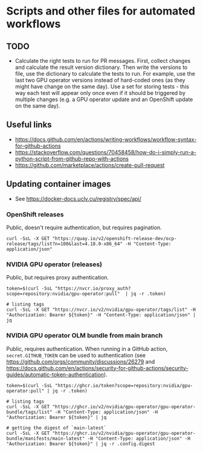 # Scripts and other files for automated workflows

## TODO

* Calculate the right tests to run for PR messages. First, collect changes and calculate the result version dictionary.
  Then write the versions to file, use the dictionary to calculate the tests to run. For example, use the last two GPU
  operator versions instead of hard-coded ones (as they might have change on the same day).
  Use a set for storing tests - this way each test will appear only once even if it should be triggered by multiple
  changes (e.g. a GPU operator update and an OpenShift update on the same day).

## Useful links

* https://docs.github.com/en/actions/writing-workflows/workflow-syntax-for-github-actions
* https://stackoverflow.com/questions/70458458/how-do-i-simply-run-a-python-script-from-github-repo-with-actions
* https://github.com/marketplace/actions/create-pull-request

## Updating container images

* See https://docker-docs.uclv.cu/registry/spec/api/

### OpenShift releases

Public, doesn't require authentication, but requires pagination.

```console
curl -SsL -X GET "https://quay.io/v2/openshift-release-dev/ocp-release/tags/list?n=100&last=4.18.0-x86_64" -H "Content-Type: application/json"
```

### NVIDIA GPU operator (releases)

Public, but requires proxy authentication.

```console
token=$(curl -SsL "https://nvcr.io/proxy_auth?scope=repository:nvidia/gpu-operator:pull"  | jq -r .token)

# listing tags
curl -SsL -X GET "https://nvcr.io/v2/nvidia/gpu-operator/tags/list" -H "Authorization: Bearer ${token}" -H "Content-Type: application/json" | jq
```

### NVIDIA GPU operator OLM bundle from main branch

Public, requires authentication. When running in a GitHub action, `secret.GITHUB_TOKEN` can be used to authentication
(see https://github.com/orgs/community/discussions/26279 and https://docs.github.com/en/actions/security-for-github-actions/security-guides/automatic-token-authentication).

```console
token=$(curl -SsL "https://ghcr.io/token?scope=repository:nvidia/gpu-operator:pull" | jq -r .token)

# listing tags
curl -SsL -X GET "https://ghcr.io/v2/nvidia/gpu-operator/gpu-operator-bundle/tags/list" -H "Content-Type: application/json" -H "Authorization: Bearer ${token}" | jq

# getting the digest of `main-latest`
curl -SsL -X GET "https://ghcr.io/v2/nvidia/gpu-operator/gpu-operator-bundle/manifests/main-latest" -H "Content-Type: application/json" -H "Authorization: Bearer ${token}" | jq -r .config.digest
```